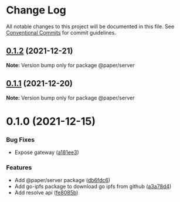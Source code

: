 # Change Log

All notable changes to this project will be documented in this file.
See [Conventional Commits](https://conventionalcommits.org) for commit guidelines.

## [0.1.2](https://github.com/li-yechao/paper/compare/@paper/server@0.1.1...@paper/server@0.1.2) (2021-12-21)

**Note:** Version bump only for package @paper/server

## [0.1.1](https://github.com/li-yechao/paper/compare/@paper/server@0.1.0...@paper/server@0.1.1) (2021-12-20)

**Note:** Version bump only for package @paper/server

# 0.1.0 (2021-12-15)

### Bug Fixes

- Expose gateway ([a181ee3](https://github.com/li-yechao/paper/commit/a181ee34ac7307201ef3f2d40cc5963242aace1b))

### Features

- Add @paper/server package ([db6fdc6](https://github.com/li-yechao/paper/commit/db6fdc6b773836010c3ad5f5c6d3ab7f6964807b))
- Add go-ipfs package to download go ipfs from github ([a3a78d4](https://github.com/li-yechao/paper/commit/a3a78d4d0014e57398822ce1fe00ee729f5e2c00))
- Add resolve api ([fe8085b](https://github.com/li-yechao/paper/commit/fe8085b1c433c208cf522c3cf4e26405ea1f750f))
